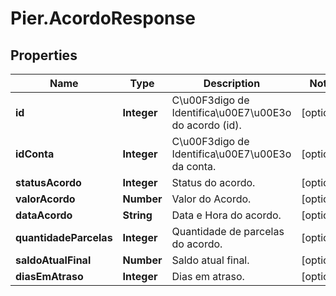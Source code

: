 # Pier.AcordoResponse

## Properties
Name | Type | Description | Notes
------------ | ------------- | ------------- | -------------
**id** | **Integer** | C\u00F3digo de Identifica\u00E7\u00E3o do acordo (id). | [optional] 
**idConta** | **Integer** | C\u00F3digo de Identifica\u00E7\u00E3o da conta. | [optional] 
**statusAcordo** | **Integer** | Status do acordo. | [optional] 
**valorAcordo** | **Number** | Valor do Acordo. | [optional] 
**dataAcordo** | **String** | Data e Hora do acordo. | [optional] 
**quantidadeParcelas** | **Integer** | Quantidade de parcelas do acordo. | [optional] 
**saldoAtualFinal** | **Number** | Saldo atual final. | [optional] 
**diasEmAtraso** | **Integer** | Dias em atraso. | [optional] 



